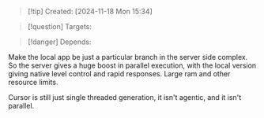 
>[!tip] Created: [2024-11-18 Mon 15:34]

>[!question] Targets: 

>[!danger] Depends: 

Make the local app be just a particular branch in the server side complex.
So the server gives a huge boost in parallel execution, with the local version giving native level control and rapid responses.  Large ram and other resource limits.

Cursor is still just single threaded generation, it isn't agentic, and it isn't parallel.